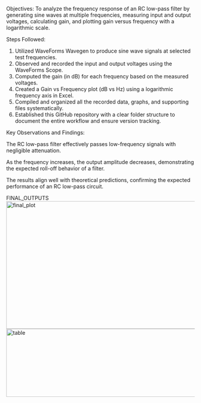 Objectives:
To analyze the frequency response of an RC low-pass filter by generating sine waves at multiple frequencies, measuring input and output voltages, calculating gain, and plotting gain versus frequency with a logarithmic scale.

Steps Followed:
1. Utilized WaveForms Wavegen to produce sine wave signals at selected test frequencies.
2. Observed and recorded the input and output voltages using the WaveForms Scope.
3. Computed the gain (in dB) for each frequency based on the measured voltages.
4. Created a Gain vs Frequency plot (dB vs Hz) using a logarithmic frequency axis in Excel.
5. Compiled and organized all the recorded data, graphs, and supporting files systematically.
6. Established this GitHub repository with a clear folder structure to document the entire workflow and ensure version tracking.

Key Observations and Findings:

The RC low-pass filter effectively passes low-frequency signals with negligible attenuation.

As the frequency increases, the output amplitude decreases, demonstrating the expected roll-off behavior of a  filter.

The results align well with theoretical predictions, confirming the expected performance of an RC low-pass circuit.

FINAL_OUTPUTS
<img width="505" height="341" alt="final_plot" src="https://github.com/user-attachments/assets/314224c1-98ff-48f0-9275-008640d43b33" />
<img width="726" height="182" alt="table" src="https://github.com/user-attachments/assets/a8357047-016b-48f8-9363-02dc1ab746aa" />
